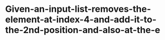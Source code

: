 # Given-an-input-list-removes-the-element-at-index-4-and-add-it-to-the-2nd-position-and-also-at-the-e